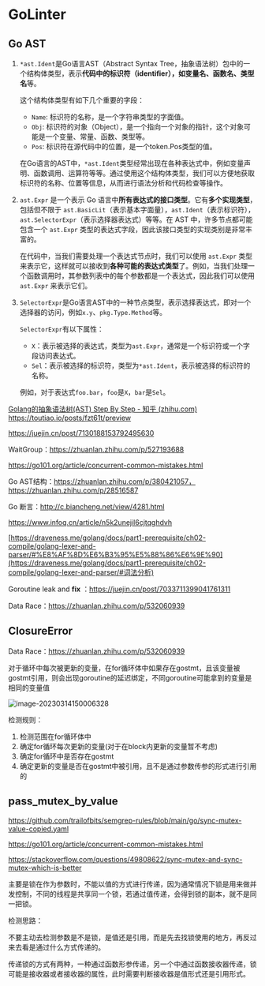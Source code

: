# GoLinter

## Go AST

1. `*ast.Ident`是Go语言AST（Abstract Syntax Tree，抽象语法树）包中的一个结构体类型，表示**代码中的标识符（identifier），如变量名、函数名、类型名**等。

   这个结构体类型有如下几个重要的字段：

   - `Name`: 标识符的名称，是一个字符串类型的字面值。
   - `Obj`: 标识符的对象（Object），是一个指向一个对象的指针，这个对象可能是一个变量、常量、函数、类型等。
   - `Pos`: 标识符在源代码中的位置，是一个token.Pos类型的值。

   在Go语言的AST中，`*ast.Ident`类型经常出现在各种表达式中，例如变量声明、函数调用、运算符等等。通过使用这个结构体类型，我们可以方便地获取标识符的名称、位置等信息，从而进行语法分析和代码检查等操作。

2. `ast.Expr` 是一个表示 Go 语言中**所有表达式的接口类型**。它有**多个实现类型**，包括但不限于 `ast.BasicLit`（表示基本字面量），`ast.Ident`（表示标识符），`ast.SelectorExpr`（表示选择器表达式）等等。在 AST 中，许多节点都可能包含一个 `ast.Expr` 类型的表达式字段，因此该接口类型的实现类别是非常丰富的。

   在代码中，当我们需要处理一个表达式节点时，我们可以使用 `ast.Expr` 类型来表示它，这样就可以接收到**各种可能的表达式类型**了。例如，当我们处理一个函数调用时，其参数列表中的每个参数都是一个表达式，因此我们可以使用 `ast.Expr` 来表示它们。

3. `SelectorExpr`是Go语言AST中的一种节点类型，表示选择表达式，即对一个选择器的访问，例如`x.y`、`pkg.Type.Method`等。

   `SelectorExpr`有以下属性：

   - `X`：表示被选择的表达式，类型为`ast.Expr`，通常是一个标识符或一个字段访问表达式。
   - `Sel`：表示被选择的标识符，类型为`*ast.Ident`，表示被选择的标识符的名称。

   例如，对于表达式`foo.bar`，`foo`是`X`，`bar`是`Sel`。

[Golang的抽象语法树(AST) Step By Step - 知乎 (zhihu.com)](https://zhuanlan.zhihu.com/p/380421057)
https://toutiao.io/posts/fzt61t/preview

https://juejin.cn/post/7130188153792495630

WaitGroup：https://zhuanlan.zhihu.com/p/527193688

https://go101.org/article/concurrent-common-mistakes.html

Go AST结构：https://zhuanlan.zhihu.com/p/380421057，https://zhuanlan.zhihu.com/p/28516587

Go 断言：http://c.biancheng.net/view/4281.html

https://www.infoq.cn/article/n5k2unejil6cjtqghdvh

[https://draveness.me/golang/docs/part1-prerequisite/ch02-compile/golang-lexer-and-parser/#%E8%AF%8D%E6%B3%95%E5%88%86%E6%9E%90](https://draveness.me/golang/docs/part1-prerequisite/ch02-compile/golang-lexer-and-parser/#词法分析)

Goroutine leak and **fix** ：https://juejin.cn/post/7033711399041761311 

Data Race：https://zhuanlan.zhihu.com/p/532060939

## ClosureError

Data Race：https://zhuanlan.zhihu.com/p/532060939

对于循环中每次被更新的变量，在for循环体中如果存在gostmt，且该变量被gostmt引用，则会出现goroutine的延迟绑定，不同goroutine可能拿到的变量是相同的变量值

![image-20230314150006328](C:\Users\yefengyuan\AppData\Roaming\Typora\typora-user-images\image-20230314150006328.png)

检测规则：

1. 检测范围在for循环体中
2. 确定for循环每次更新的变量(对于在block内更新的变量暂不考虑)
3. 确定for循环中是否存在gostmt
4. 确定更新的变量是否在gostmt中被引用，且不是通过参数传参的形式进行引用的

## pass_mutex_by_value 

https://github.com/trailofbits/semgrep-rules/blob/main/go/sync-mutex-value-copied.yaml

https://go101.org/article/concurrent-common-mistakes.html

https://stackoverflow.com/questions/49808622/sync-mutex-and-sync-mutex-which-is-better

主要是锁在作为参数时，不能以值的方式进行传递，因为通常情况下锁是用来做并发控制，不同的线程是共享同一个锁，若通过值传递，会得到锁的副本，就不是同一把锁。

检测思路：

不要主动去检测参数是不是锁，是值还是引用，而是先去找锁使用的地方，再反过来去看是通过什么方式传递的。

传递锁的方式有两种，一种通过函数形参传递，另一个中通过函数接收器传递，锁可能是接收器或者接收器的属性，此时需要判断接收器是值形式还是引用形式。
